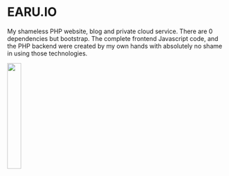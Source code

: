 # EARU.IO
My shameless PHP website, blog and private cloud service.
There are 0 dependencies but bootstrap. The complete frontend Javascript code, and the PHP backend were created by my own hands
with absolutely no shame in using those technologies.

<img src="https://earu.io/img/logo.png" width="25%">
